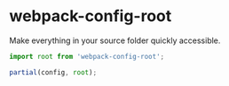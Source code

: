 # webpack-config-root

Make everything in your source folder quickly accessible.

```javascript
import root from 'webpack-config-root';

partial(config, root);
```

[webpack]: https://webpack.github.io
